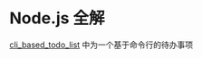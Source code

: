 # Node.js 全解

[cli_based_todo_list](https://github.com/HoffmanZheng/Front-End-Demo/tree/main/node.js/cli_based_todo_list) 中为一个基于命令行的待办事项
